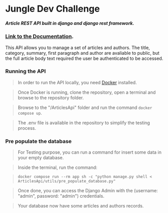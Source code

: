 # Jungle Dev Challenge

##### Article REST API built in django and django rest framework.


### [Link to the Documentation](https://documenter.getpostman.com/view/11867976/Tzz7Mx1M).

This API allows you to manage a set of articles and authors.
The title, category, summary, first paragraph and author are avaliable to public, but the full article body text required the user be authenticated to be accessed.

### Running the API

> In order to run the API locally, you need [Docker](https://docs.docker.com) installed.

> Once Docker is running, clone the repository, open a terminal and browse to the repository folder.

> Browse to the "/ArticlesApi" folder and run the command ` docker compose up `.

> The .env file is available in the repository to simplify the testing process. 



### Pre populate the database

> For Testing purpose, you can run a command for insert some data in your empty database.

> Inside the terminal, run the command:

>  ` docker compose run --rm app sh -c "python manage.py shell < ArticlesApi/utils/pre_populate_database.py" `

> Once done, you can access the Django Admin with the (username: "admin", password: "admin") credentials.

> Your database now have some articles and authors records.




